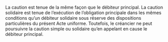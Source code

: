 La caution est tenue de la même façon que le débiteur principal. La caution solidaire
est tenue de l’exécution de l’obligation principale dans les mêmes conditions qu’un débiteur
solidaire sous réserve des dispositions particulières du présent Acte uniforme.
Toutefois, le créancier ne peut poursuivre la caution simple ou solidaire qu’en appelant en
cause le débiteur principal.